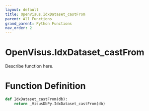 ```yaml
---
layout: default
title: OpenVisus.IdxDataset_castFrom
parent: All Functions
grand_parent: Python Functions
nav_order: 2
---
```


# OpenVisus.IdxDataset_castFrom

Describe function here.

# Function Definition

```python
def IdxDataset_castFrom(db):
    return _VisusDbPy.IdxDataset_castFrom(db)
```